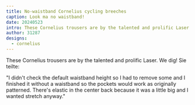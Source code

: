 ```yaml
---
title: No-waistband Cornelius cycling breeches
caption: Look ma no waistband!
date: 20240523
intro: These Cornelius trousers are by the talented and prolific Laser.
author: 31287
designs:
  - cornelius
---
```


These Cornelius trousers are by the talented and prolific Laser. We dig! Sie teilte:

"I didn't check the default waistband height so I had to remove some and I finished it without a waistband so the pockets would work as originally patterned. There's elastic in the center back because it was a little big and I wanted stretch anyway."
